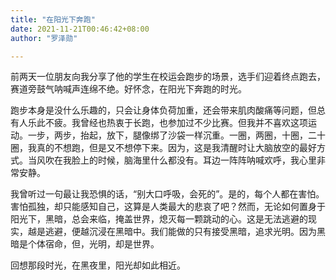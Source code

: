 ```yaml
---
title: "在阳光下奔跑"
date: 2021-11-21T00:46:42+08:00
author: "罗泽勋"

---
```


前两天一位朋友向我分享了他的学生在校运会跑步的场景，选手们迎着终点跑去，赛道旁鼓气呐喊声连绵不绝。好怀念，在阳光下奔跑的时光。

跑步本身是没什么乐趣的，只会让身体负荷加重，还会带来肌肉酸痛等问题，但总有人乐此不疲。我曾经也热衷于长跑，也参加过不少比赛。但我并不喜欢这项运动。一步，两步，抬起，放下，腿像绑了沙袋一样沉重。一圈，两圈，十圈，二十圈，我真的不想跑，但是又不想停下来。因为，这是我清醒时让大脑放空的最好方式。当风吹在我脸上的时候，脑海里什么都没有。耳边一阵阵呐喊欢呼，我心里非常安静。

我曾听过一句最让我恐惧的话，“别大口呼吸，会死的”。是的，每个人都在害怕。害怕孤独，却只能感知自己，这算是人类最大的悲哀了吧？然而，无论如何置身于阳光下，黑暗，总会来临，掩盖世界，熄灭每一颗跳动的心。这是无法逃避的现实，越是逃避，便越沉浸在黑暗中。我们能做的只有接受黑暗，追求光明。因为黑暗是个体宿命，但，光明，却是世界。

回想那段时光，在黑夜里，阳光却如此相近。